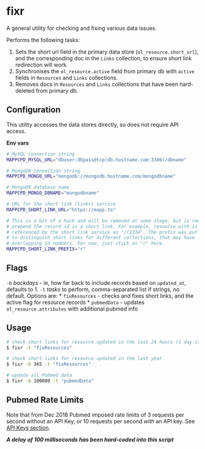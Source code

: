# fixr

A general utility for checking and fixing various data issues. 

Performs the following tasks:

1. Sets the short url field in the primary data store (`ol_resource.short_url`), and the corresponding doc in the `Links`
collection, to ensure short link redirection will work.
1. Synchronises the `ol_resource.active` field from primary db with `active` fields in `Resources` and `Links` collections.
1. Removes docs in `Resources` and `Links` collections that have been hard-deleted from primary db.


## Configuration

This utility accesses the data stores directly, so does not require API access.

**Env vars**

```bash
# MySQL connection string
MAPPCPD_MYSQL_URL="dbuser:dbpass@tcp(db.hostname.com:3306)/dbname"

# MongoDB connection string
MAPPCPD_MONGO_URL="mongodb://mongodb.hostname.com/mongodbname"

# MongoDB database name
MAPPCPD_MONGO_DBNAME="mongodbname"

# URL for the short link (linkr) service 
MAPPCPD_SHORT_LINK_URL="https://mapp.to"

# This is a bit of a hack and will be removed at some stage, but is required to 
# prepend the record id in a short link. For example, resource with is 1234 is
# referenced by the short link service as "/r1234". The prefix was put in place
# to distinguish short links for different collections, that may have 
# overlapping id numbers. For now, just stick an "r" here.
MAPPCPD_SHORT_LINK_PREFIX="r"
```

## Flags

`-b` *backdays* - ie, how far back to include records based on `updated_at`, defaults to 1.
`-t` *tasks* to perform, comma-separated list if strings, no default. Options are:
    * `fixResources` - checks and fixes short links, and the active flag for resource records 
    * `pubmedData` - updates `ol_resource.attributes` with additional pubmed info


## Usage

```bash
# check short links for resource updated in the last 24 hours (1 day is default)
$ fixr -t "fixResources"

# check short links for resource updated in the last year
$ fixr -b 365 -t "fixResources"

# update all Pubmed data
$ fixr -b 100000 -t "pubmedData"
```

## Pubmed Rate Limits

Note that from Dec 2018 Pubmed imposed rate limits of 3 requests per second 
without an API Key, or 10 requests per second _with_ an API key. See 
[API Keys section](https://www.ncbi.nlm.nih.gov/books/NBK25497/).

_**A delay of 100 milliseconds has been hard-coded into this script**_ 

 